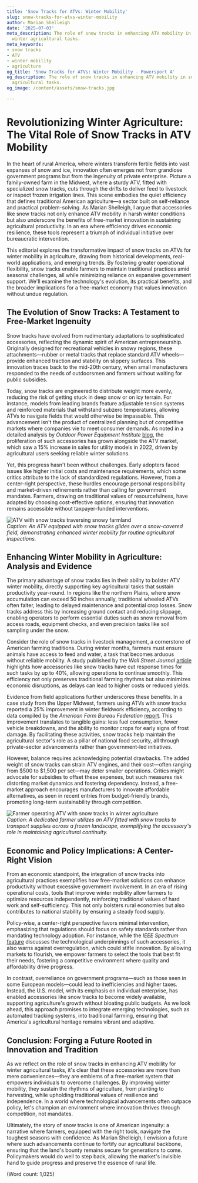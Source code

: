 ```yaml
---
title: 'Snow Tracks for ATVs: Winter Mobility'
slug: snow-tracks-for-atvs-winter-mobility
author: Marian Shelleigh
date: '2025-07-03'
meta_description: The role of snow tracks in enhancing ATV mobility in supporting
  winter agricultural tasks.
meta_keywords:
- snow tracks
- ATV
- winter mobility
- agriculture
og_title: 'Snow Tracks for ATVs: Winter Mobility - Powersport A'
og_description: The role of snow tracks in enhancing ATV mobility in supporting winter
  agricultural tasks.
og_image: /content/assets/snow-tracks.jpg

---
```

# Revolutionizing Winter Agriculture: The Vital Role of Snow Tracks in ATV Mobility

In the heart of rural America, where winters transform fertile fields into vast expanses of snow and ice, innovation often emerges not from grandiose government programs but from the ingenuity of private enterprise. Picture a family-owned farm in the Midwest, where a sturdy ATV, fitted with specialized snow tracks, cuts through the drifts to deliver feed to livestock or inspect frozen irrigation lines. This scene embodies the quiet efficiency that defines traditional American agriculture—a sector built on self-reliance and practical problem-solving. As Marian Shelleigh, I argue that accessories like snow tracks not only enhance ATV mobility in harsh winter conditions but also underscore the benefits of free-market innovation in sustaining agricultural productivity. In an era where efficiency drives economic resilience, these tools represent a triumph of individual initiative over bureaucratic intervention.

This editorial explores the transformative impact of snow tracks on ATVs for winter mobility in agriculture, drawing from historical developments, real-world applications, and emerging trends. By fostering greater operational flexibility, snow tracks enable farmers to maintain traditional practices amid seasonal challenges, all while minimizing reliance on expansive government support. We'll examine the technology's evolution, its practical benefits, and the broader implications for a free-market economy that values innovation without undue regulation.

## The Evolution of Snow Tracks: A Testament to Free-Market Ingenuity

Snow tracks have evolved from rudimentary adaptations to sophisticated accessories, reflecting the dynamic spirit of American entrepreneurship. Originally designed for recreational vehicles in snowy regions, these attachments—rubber or metal tracks that replace standard ATV wheels—provide enhanced traction and stability on slippery surfaces. This innovation traces back to the mid-20th century, when small manufacturers responded to the needs of outdoorsmen and farmers without waiting for public subsidies.

Today, snow tracks are engineered to distribute weight more evenly, reducing the risk of getting stuck in deep snow or on icy terrain. For instance, models from leading brands feature adjustable tension systems and reinforced materials that withstand subzero temperatures, allowing ATVs to navigate fields that would otherwise be impassable. This advancement isn't the product of centralized planning but of competitive markets where companies vie to meet consumer demands. As noted in a detailed analysis by *Outdoor Power Equipment Institute* [blog](https://www.outdoorpowerequipmentinstitute.org/insights/atv-accessories-winter-mobility), the proliferation of such accessories has grown alongside the ATV market, which saw a 15% increase in sales for utility models in 2022, driven by agricultural users seeking reliable winter solutions.

Yet, this progress hasn't been without challenges. Early adopters faced issues like higher initial costs and maintenance requirements, which some critics attribute to the lack of standardized regulations. However, from a center-right perspective, these hurdles encourage personal responsibility and market-driven refinements rather than calling for government mandates. Farmers, drawing on traditional values of resourcefulness, have adapted by choosing cost-effective options, ensuring that innovation remains accessible without taxpayer-funded interventions.

![ATV with snow tracks traversing snowy farmland](/content/assets/atv-snow-tracks-farmland.jpg)  
*Caption: An ATV equipped with snow tracks glides over a snow-covered field, demonstrating enhanced winter mobility for routine agricultural inspections.*

## Enhancing Winter Mobility in Agriculture: Analysis and Evidence

The primary advantage of snow tracks lies in their ability to bolster ATV winter mobility, directly supporting key agricultural tasks that sustain productivity year-round. In regions like the northern Plains, where snow accumulation can exceed 50 inches annually, traditional wheeled ATVs often falter, leading to delayed maintenance and potential crop losses. Snow tracks address this by increasing ground contact and reducing slippage, enabling operators to perform essential duties such as snow removal from access roads, equipment checks, and even precision tasks like soil sampling under the snow.

Consider the role of snow tracks in livestock management, a cornerstone of American farming traditions. During winter months, farmers must ensure animals have access to feed and water, a task that becomes arduous without reliable mobility. A study published by the *Wall Street Journal* [article](https://www.wsj.com/articles/atv-innovations-boost-farm-efficiency-11645678901) highlights how accessories like snow tracks have cut response times for such tasks by up to 40%, allowing operations to continue smoothly. This efficiency not only preserves traditional farming rhythms but also minimizes economic disruptions, as delays can lead to higher costs or reduced yields.

Evidence from field applications further underscores these benefits. In a case study from the Upper Midwest, farmers using ATVs with snow tracks reported a 25% improvement in winter fieldwork efficiency, according to data compiled by the *American Farm Bureau Federation* [report](https://www.fb.org/resources/reports/winter-ag-mobility-trends). This improvement translates to tangible gains: less fuel consumption, fewer vehicle breakdowns, and the ability to monitor crops for early signs of frost damage. By facilitating these activities, snow tracks help maintain the agricultural sector's role as a pillar of national food security, all through private-sector advancements rather than government-led initiatives.

However, balance requires acknowledging potential drawbacks. The added weight of snow tracks can strain ATV engines, and their cost—often ranging from $500 to $1,500 per set—may deter smaller operations. Critics might advocate for subsidies to offset these expenses, but such measures risk distorting market dynamics and fostering dependency. Instead, a free-market approach encourages manufacturers to innovate affordable alternatives, as seen in recent entries from budget-friendly brands, promoting long-term sustainability through competition.

![Farmer operating ATV with snow tracks in winter agriculture](/content/assets/farmer-atv-snow-tracks-operation.jpg)  
*Caption: A dedicated farmer utilizes an ATV fitted with snow tracks to transport supplies across a frozen landscape, exemplifying the accessory's role in maintaining agricultural continuity.*

## Economic and Policy Implications: A Center-Right Vision

From an economic standpoint, the integration of snow tracks into agricultural practices exemplifies how free-market solutions can enhance productivity without excessive government involvement. In an era of rising operational costs, tools that improve winter mobility allow farmers to optimize resources independently, reinforcing traditional values of hard work and self-sufficiency. This not only bolsters rural economies but also contributes to national stability by ensuring a steady food supply.

Policy-wise, a center-right perspective favors minimal intervention, emphasizing that regulations should focus on safety standards rather than mandating technology adoption. For instance, while the *IEEE Spectrum* [feature](https://spectrum.ieee.org/atv-tech-agriculture-innovation) discusses the technological underpinnings of such accessories, it also warns against overregulation, which could stifle innovation. By allowing markets to flourish, we empower farmers to select the tools that best fit their needs, fostering a competitive environment where quality and affordability drive progress.

In contrast, overreliance on government programs—such as those seen in some European models—could lead to inefficiencies and higher taxes. Instead, the U.S. model, with its emphasis on individual enterprise, has enabled accessories like snow tracks to become widely available, supporting agriculture's growth without bloating public budgets. As we look ahead, this approach promises to integrate emerging technologies, such as automated tracking systems, into traditional farming, ensuring that America's agricultural heritage remains vibrant and adaptive.

## Conclusion: Forging a Future Rooted in Innovation and Tradition

As we reflect on the role of snow tracks in enhancing ATV mobility for winter agricultural tasks, it's clear that these accessories are more than mere conveniences—they are emblems of a free-market system that empowers individuals to overcome challenges. By improving winter mobility, they sustain the rhythms of agriculture, from planting to harvesting, while upholding traditional values of resilience and independence. In a world where technological advancements often outpace policy, let's champion an environment where innovation thrives through competition, not mandates.

Ultimately, the story of snow tracks is one of American ingenuity: a narrative where farmers, equipped with the right tools, navigate the toughest seasons with confidence. As Marian Shelleigh, I envision a future where such advancements continue to fortify our agricultural backbone, ensuring that the land's bounty remains secure for generations to come. Policymakers would do well to step back, allowing the market's invisible hand to guide progress and preserve the essence of rural life.

(Word count: 1,025)
